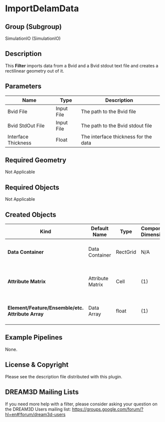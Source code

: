 # ImportDelamData #

## Group (Subgroup) ##

SimulationIO (SimulationIO)

## Description ##

This **Filter** imports data from a Bvid and a Bvid stdout text file and creates a rectilinear geometry out of it.

## Parameters ##

| Name | Type | Description |
|------|------|------|
| Bvid File | Input File | The path to the Bvid file |
| Bvid StdOut File | Input File | The path to the Bvid stdout file |
| Interface Thickness | Float | The interface thickness for the data |

## Required Geometry ##

Not Applicable

## Required Objects ##

Not Applicable

## Created Objects ##

| Kind | Default Name | Type | Component Dimensions | Description |
|------|--------------|-------------|---------|-----|
| **Data Container** | Data Container | RectGrid | N/A | The rectilinear grid data container |
| **Attribute Matrix** | Attribute Matrix | Cell | (1) | The Cell attribute matrix to store the data |
| **Element/Feature/Ensemble/etc. Attribute Array** | Data Array | float | (1) | The array that stores the rect grid data |

## Example Pipelines ##

None.

## License & Copyright ##

Please see the description file distributed with this plugin.

## DREAM3D Mailing Lists ##

If you need more help with a filter, please consider asking your question on the DREAM3D Users mailing list:
https://groups.google.com/forum/?hl=en#!forum/dream3d-users